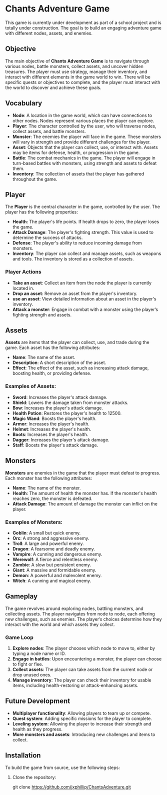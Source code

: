 

# Chants Adventure Game

This game is currently under development as part of a school project and is totally under construction. The goal is to build an engaging adventure game with different nodes, assets, and enemies.

## Objective

The main objective of **Chants Adventure Game** is to navigate through various nodes, battle monsters, collect assets, and uncover hidden treasures. The player must use strategy, manage their inventory, and interact with different elements in the game world to win. There will be specific quests or objectives to complete, and the player must interact with the world to discover and achieve these goals.

## Vocabulary

- **Node**: A location in the game world, which can have connections to other nodes. Nodes represent various places the player can explore.
- **Player**: The character controlled by the user, who will traverse nodes, collect assets, and battle monsters.
- **Monster**: The enemies the player will face in the game. These monsters will vary in strength and provide different challenges for the player.
- **Asset**: Objects that the player can collect, use, or interact with. Assets may be items for defense, health, or progression in the game.
- **Battle**: The combat mechanics in the game. The player will engage in turn-based battles with monsters, using strength and assets to defeat them.
- **Inventory**: The collection of assets that the player has gathered throughout the game.

## Player

The **Player** is the central character in the game, controlled by the user. The player has the following properties:

- **Health**: The player's life points. If health drops to zero, the player loses the game.
- **Attack Damage**: The player's fighting strength. This value is used to determine the success of attacks.
- **Defense**: The player's ability to reduce incoming damage from monsters.
- **Inventory**: The player can collect and manage assets, such as weapons and tools. The inventory is stored as a collection of assets.

### Player Actions

- **Take an asset**: Collect an item from the node the player is currently located in.
- **Drop an asset**: Remove an asset from the player's inventory.
- **use an asset**: View detailed information about an asset in the player's inventory.
- **Attack a monster**: Engage in combat with a monster using the player’s fighting strength and assets.

## Assets

**Assets** are items that the player can collect, use, and trade during the game. Each asset has the following attributes:

- **Name**: The name of the asset.
- **Description**: A short description of the asset.
- **Effect**: The effect of the asset, such as increasing attack damage, boosting health, or providing defense.

### Examples of Assets:

- **Sword**: Increases the player's attack damage.
- **Shield**: Lowers the damage taken from monster attacks.
- **Bow**: Increases the player's attack damage.
- **Health Potion**: Restores the player's health to 12500.
- **Magic Wand**: Boosts the player's health.
- **Armor**: Increases the player's health.
- **Helmet**: Increases the player's health.
- **Boots**: Increases the player's health.
- **Dagger**: Increases the player's attack damage.
- **Staff**: Boosts the player's attack damage.

## Monsters

**Monsters** are enemies in the game that the player must defeat to progress. Each monster has the following attributes:

- **Name**: The name of the monster.
- **Health**: The amount of health the monster has. If the monster's health reaches zero, the monster is defeated.
- **Attack Damage**: The amount of damage the monster can inflict on the player.

### Examples of Monsters:

- **Goblin**: A small but quick enemy.
- **Orc**: A strong and aggressive enemy.
- **Troll**: A large and powerful enemy.
- **Dragon**: A fearsome and deadly enemy.
- **Vampire**: A cunning and dangerous enemy.
- **Werewolf**: A fierce and relentless enemy.
- **Zombie**: A slow but persistent enemy.
- **Giant**: A massive and formidable enemy.
- **Demon**: A powerful and malevolent enemy.
- **Witch**: A cunning and magical enemy.

## Gameplay

The game revolves around exploring nodes, battling monsters, and collecting assets. The player navigates from node to node, each offering new challenges, such as enemies. The player’s choices determine how they interact with the world and which assets they collect.

### Game Loop

1. **Explore nodes**: The player chooses which node to move to, either by typing a node name or ID.
2. **Engage in battles**: Upon encountering a monster, the player can choose to fight or flee.
3. **Collect assets**: The player can take assets from the current node or drop unused ones.
4. **Manage inventory**: The player can check their inventory for usable items, including health-restoring or attack-enhancing assets.

## Future Development

- **Multiplayer functionality**: Allowing players to team up or compete.
- **Quest system**: Adding specific missions for the player to complete.
- **Leveling system**: Allowing the player to increase their strength and health as they progress.
- **More monsters and assets**: Introducing new challenges and items to collect.

## Installation

To build the game from source, use the following steps:

1. Clone the repository:
   
   git clone https://github.com/jxphillip/ChantsAdventure.git
   

